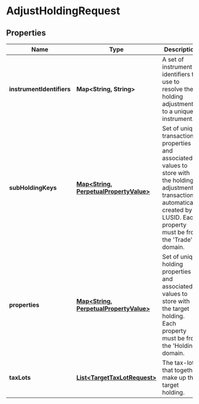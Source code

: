 

# AdjustHoldingRequest

## Properties

Name | Type | Description | Notes
------------ | ------------- | ------------- | -------------
**instrumentIdentifiers** | **Map&lt;String, String&gt;** | A set of instrument identifiers to use to resolve the holding adjustment to a unique instrument. | 
**subHoldingKeys** | [**Map&lt;String, PerpetualPropertyValue&gt;**](PerpetualPropertyValue.md) | Set of unique transaction properties and associated values to store with the holding adjustment transaction automatically created by LUSID. Each property must be from the &#39;Trade&#39; domain. |  [optional]
**properties** | [**Map&lt;String, PerpetualPropertyValue&gt;**](PerpetualPropertyValue.md) | Set of unique holding properties and associated values to store with the target holding. Each property must be from the &#39;Holding&#39; domain. |  [optional]
**taxLots** | [**List&lt;TargetTaxLotRequest&gt;**](TargetTaxLotRequest.md) | The tax-lots that together make up the target holding. | 



